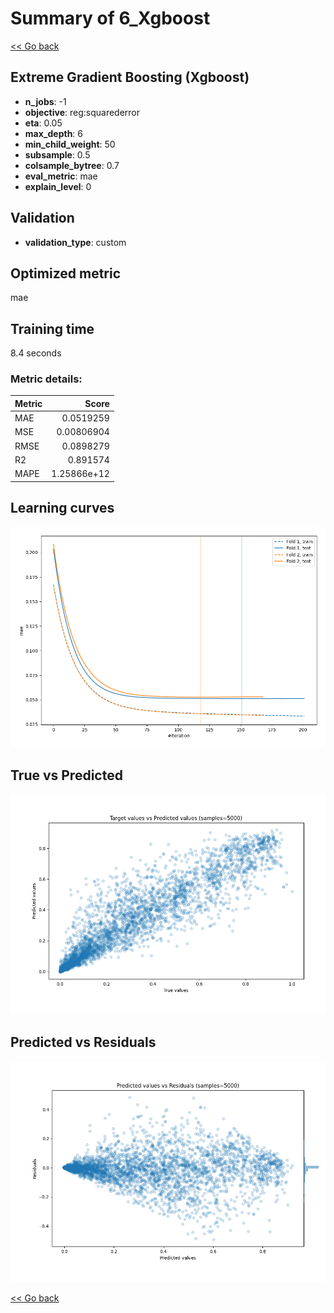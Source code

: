 # Summary of 6_Xgboost

[<< Go back](../README.md)


## Extreme Gradient Boosting (Xgboost)
- **n_jobs**: -1
- **objective**: reg:squarederror
- **eta**: 0.05
- **max_depth**: 6
- **min_child_weight**: 50
- **subsample**: 0.5
- **colsample_bytree**: 0.7
- **eval_metric**: mae
- **explain_level**: 0

## Validation
 - **validation_type**: custom

## Optimized metric
mae

## Training time

8.4 seconds

### Metric details:
| Metric   |       Score |
|:---------|------------:|
| MAE      | 0.0519259   |
| MSE      | 0.00806904  |
| RMSE     | 0.0898279   |
| R2       | 0.891574    |
| MAPE     | 1.25866e+12 |



## Learning curves
![Learning curves](learning_curves.png)
## True vs Predicted

![True vs Predicted](true_vs_predicted.png)


## Predicted vs Residuals

![Predicted vs Residuals](predicted_vs_residuals.png)



[<< Go back](../README.md)
